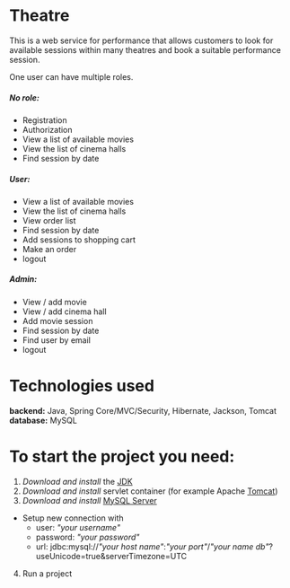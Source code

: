 # Theatre

This is a web service for performance that allows customers to look for
available sessions within many theatres and book a suitable performance
session.

One user can have multiple roles. <br>
##### No role: <br>
- Registration
- Authorization
- View a list of available movies
- View the list of cinema halls
- Find session by date
##### User: <br>
- View a list of available movies
- View the list of cinema halls
- View order list
- Find session by date
- Add sessions to shopping cart
- Make an order
- logout
##### Admin: <br>
- View / add movie
- View / add cinema hall
- Add movie session
- Find session by date
- Find user by email
- logout


# Technologies used <br>
**backend:** Java, Spring Core/MVC/Security, Hibernate, Jackson, Tomcat <br>
**database:** MySQL <br>


# To start the project you need: <br>
1) *Download and install* the [JDK](https://www.oracle.com/java/technologies/javase-downloads.html, "Download JDK") <br>
2) *Download and install* servlet container (for example Apache [Tomcat](https://tomcat.apache.org/download-90.cgi, "Download Tomcat")) <br>
3) *Download and install* [MySQL Server](https://dev.mysql.com/downloads/, )<br>
+ Setup new connection with <br>
    + user: *"your username"* <br>
    + password: *"your password"*<br>
    + url: jdbc:mysql://*"your host name"*:*"your port"*/*"your name db"*?useUnicode=true&serverTimezone=UTC <br>
4) Run a project
